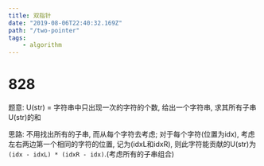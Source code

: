 ```yaml
---
title: 双指针
date: "2019-08-06T22:40:32.169Z"
path: "/two-pointer"
tags:
    - algorithm
---
```


# 828
题意: U(str) = 字符串中只出现一次的字符的个数, 给出一个字符串, 求其所有子串U(str)的和

思路:
不用找出所有的子串, 而从每个字符去考虑;
对于每个字符(位置为idx), 考虑左右两边第一个相同的字符的位置, 记为(idxL和idxR),
则此字符能贡献的U(str)为 `(idx - idxL) * (idxR - idx)`.(考虑所有的子串组合)
